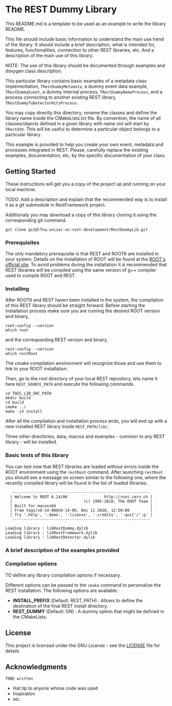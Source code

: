 # The REST Dummy Library

This README.md is a template to be used as an example to write the library README. 

This file should include basic information to understand the main use trend of the library. It should include a brief description, what is intended for, features, functionalities, connection to other REST libraries, etc. And a description of the main use of this library.
    
NOTE: The use of this library should be documented through examples and doxygen class description.

This particular library contains basic examples of a metadata class implementation, `TRestDummyMetadata`, a dummy event data example, `TRestDummyEvent`, a dummy internal process, `TRestDummyNameProcess`, and a process connecting to another existing REST library, `TRestDummyToDetectorHitsProcess`.

You may copy directly this directory, rename the classes and define the library name inside the CMakeLists.txt file. By convention, the name of all classes/objects defined in a given library with name `XXX` will start by `TRestXXX`. This will be useful to determine a particular object belongs to a particular library.

This example is provided to help you create your own event, metadata and processes integrated in REST. Please, carefully replace the existing examples, documentation, etc, by the specific documentation of your class.

## Getting Started

These instructions will get you a copy of the project up and running on your local machine.

TODO: Add a description and explain that the recommended way is to install it as a git submodule in RestFramework project.

Additionaly you may download a copy of this library cloning it using the corresponding git command.

```
git clone git@lfna.unizar.es:rest-development/RestDummyLib.git
```

### Prerequisites

The only mandatory prerequisite is that REST and ROOT6 are installed in your system. Details on the installation of ROOT will be found at the [ROOT's official site](root.cern.ch). 
To avoid problems during the installation it is recommended that REST libraries will be compiled using the same version of g++ compiler used to compile ROOT and REST.


### Installing

After ROOT6 and REST haven been installed in the system, the compilation of this REST library should be straight forward. 
Before starting the installation process make sure you are running the desired ROOT version and binary,

```
root-config --version
which root
```

and the corresponding REST version and binary,

```
rest-config --version
which restRoot
```

The cmake compilation environment will recognize those and use them to link to your ROOT installation.

Then, go to the root directory of your local REST repository, lets name it here `REST_SOURCE_PATH` and execute the following commands.

```
cd THIS_LIB_SRC_PATH
mkdir build
cd build
cmake ../
make -j4 install
```

After all the compilation and installation process ends, you will end up with a new installed REST library inside `REST_PATH/lib/`.

Three other directories, data, macros and examples - common to any REST library - will be installed.

### Basic tests of this library

You can test now that REST libraries are loaded without errors inside the ROOT environment using the `restRoot` command. After launching `restRoot` you should see a message on screen similar to the following one, where the recently compiled library will be found in the list of loaded libraries.

```
   ------------------------------------------------------------
  | Welcome to ROOT 6.14/06                http://root.cern.ch |
  |                               (c) 1995-2018, The ROOT Team |
  | Built for macosx64                                         |
  | From tags/v6-14-06@v6-14-06, Dec 11 2018, 12:58:00         |
  | Try '.help', '.demo', '.license', '.credits', '.quit'/'.q' |
   ------------------------------------------------------------

Loading library : libRestDummy.dylib
Loading library : libRestFramework.dylib
Loading library : libRestDetector.dylib
```

### A brief description of the examples provided

### Compilation options

TO define any library compilation options if necessary.

Different options can be passed to the `cmake` command to personalize the REST installation. The following options are available.

* **INSTALL_PREFIX** (Default: REST_PATH) : Allows to define the destination of the final REST install directory.
* **REST_DUMMY** (Default: ON) : A dummy option that might be defined in the CMakeLists.

## License

This project is licensed under the GNU License - see the [LICENSE](https://lfna.unizar.es/rest-development/REST_v2/blob/master/LICENCE) file for details

## Acknowledgments

`TOBE written`

* Hat tip to anyone whose code was used
* Inspiration
* etc
